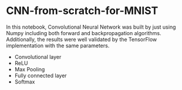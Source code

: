 # CNN-from-scratch-for-MNIST

In this notebook, Convolutional Neural Network was built by just using Numpy including both forward and backpropagation algorithms. Additionally, the results were well validated by the TensorFlow implementation with the same parameters.

  * Convolutional layer
  * ReLU
  * Max Pooling
  * Fully connected layer
  * Softmax

